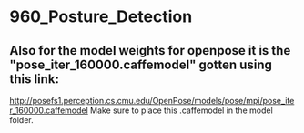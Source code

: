 # 960_Posture_Detection
## Also for the model weights for openpose it is the "pose_iter_160000.caffemodel" gotten using this link:
http://posefs1.perception.cs.cmu.edu/OpenPose/models/pose/mpi/pose_iter_160000.caffemodel
Make sure to place this .caffemodel in the model folder.




